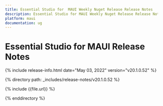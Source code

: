 ```yaml
---
title: Essential Studio for  MAUI Weekly Nuget Release Release Notes  
description: Essential Studio for MAUI Weekly Nuget Release Release Notes  
platform: maui
documentation: ug
---
```


# Essential Studio for  MAUI  Release Notes  

{% include release-info.html date="May 03, 2022"  version="v20.1.0.52" %} 

{% directory path: _includes/release-notes/v20.1.0.52 %}

{% include {{file.url}} %}

{% enddirectory %}